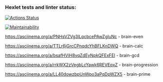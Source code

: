 ### Hexlet tests and linter status:
[![Actions Status](https://github.com/D-9341/frontend-project-44/actions/workflows/hexlet-check.yml/badge.svg)](https://github.com/D-9341/frontend-project-44/actions)

[![Maintainability](https://api.codeclimate.com/v1/badges/878cfd0e34dcdeb6c3c9/maintainability)](https://codeclimate.com/github/D-9341/frontend-project-44/maintainability)

https://asciinema.org/a/PNHsVZVg3lLpcbcePAwZgIuNc - brain-even

https://asciinema.org/a/TTLr6jGrcCPnqdcYhBFLKnDWQ - brain-calc

https://asciinema.org/a/bsafHViH8vqZdEyNpkQFExFEI - brain-gcd

https://asciinema.org/a/rrkWX2zVegbLcYawk6REVEqxZ - brain-progression

https://asciinema.org/a/LL40dowzbpUnWpo3aPqDpWZX5 - brain-prime